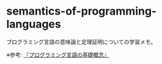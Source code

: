 semantics-of-programming-languages
==================================

プログラミング言語の意味論と定理証明についての学習メモ。

※参考:
[『プログラミング言語の基礎概念』](http://www.fos.kuis.kyoto-u.ac.jp/~igarashi/CoPL/)
